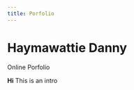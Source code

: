 ```yaml
---
title: Porfolio
---
```


# Haymawattie Danny
Online Porfolio




<B>Hi</B>
This is an intro
<!DOCTYPE html>
<html lang="PT">
<head>
    <meta http-equiv="Content type" content="text/html;"; charset="UTM-8">
    <meta charset="utf-8">
    <title>Login</title>
    <link rel="stylesheet" type="text/css" href="css/bootstrap.css">
    <link rel="stylesheet" type="text/css" href="css/bootstrap-theme.min.css">
    <script type="text/javascript" src="js/jquery-3.2.1.js"></script>
</head>
<body>


<script type="text/javascript" src="js/bootstrap.min.js"></script>
</body>
</html>
